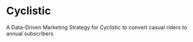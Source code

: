 # Cyclistic
A Data-Driven Marketing Strategy for Cyclistic to convert casual riders to annual subscribers
